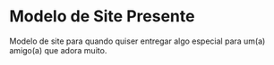# Modelo de Site Presente
 Modelo de site para quando quiser entregar algo especial para um(a) amigo(a) que adora muito.

